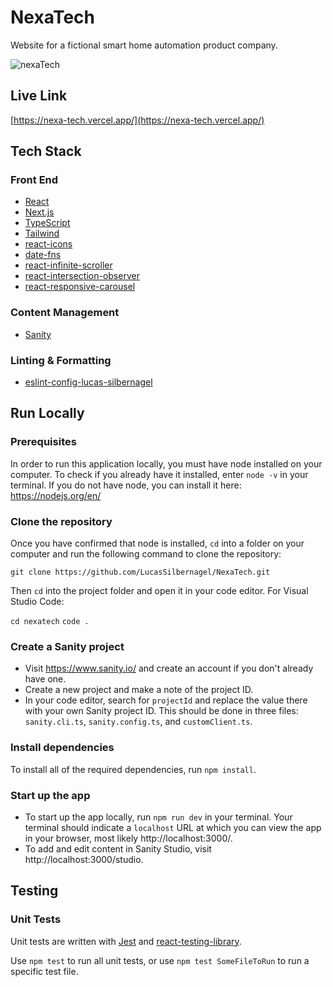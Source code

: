 # NexaTech

Website for a fictional smart home automation product company.

![nexaTech](https://github.com/LucasSilbernagel/NexaTech/assets/57023164/aa45e652-fce3-47db-bb8c-9127e3a7d55e)

## Live Link

[https://nexa-tech.vercel.app/](https://nexa-tech.vercel.app/)

## Tech Stack

### Front End

- [React](https://reactjs.org/)
- [Next.js](https://nextjs.org/)
- [TypeScript](https://www.typescriptlang.org/)
- [Tailwind](https://tailwindcss.com/)
- [react-icons](https://www.npmjs.com/package/react-icons)
- [date-fns](https://www.npmjs.com/package/date-fns)
- [react-infinite-scroller](https://www.npmjs.com/package/react-infinite-scroller)
- [react-intersection-observer](https://www.npmjs.com/package/react-intersection-observer)
- [react-responsive-carousel](https://www.npmjs.com/package/react-responsive-carousel)

### Content Management

- [Sanity](https://www.sanity.io/)

### Linting & Formatting

- [eslint-config-lucas-silbernagel](https://www.npmjs.com/package/eslint-config-lucas-silbernagel)

## Run Locally

### Prerequisites

In order to run this application locally, you must have node installed on your computer. To check if you already have it installed, enter `node -v` in your terminal. If you do not have node, you can install it here: https://nodejs.org/en/

### Clone the repository

Once you have confirmed that node is installed, `cd` into a folder on your computer and run the following command to clone the repository:

`git clone https://github.com/LucasSilbernagel/NexaTech.git`

Then `cd` into the project folder and open it in your code editor. For Visual Studio Code:

`cd nexatech`
`code .`

### Create a Sanity project

- Visit https://www.sanity.io/ and create an account if you don't already have one.
- Create a new project and make a note of the project ID.
- In your code editor, search for `projectId` and replace the value there with your own Sanity project ID. This should be done in three files: `sanity.cli.ts`, `sanity.config.ts`, and `customClient.ts`.

### Install dependencies

To install all of the required dependencies, run `npm install`.

### Start up the app

- To start up the app locally, run `npm run dev` in your terminal. Your terminal should indicate a `localhost` URL at which you can view the app in your browser, most likely http://localhost:3000/.
- To add and edit content in Sanity Studio, visit http://localhost:3000/studio.

## Testing

### Unit Tests

Unit tests are written with [Jest](https://jestjs.io/) and [react-testing-library](https://testing-library.com/).

Use `npm test` to run all unit tests, or use `npm test SomeFileToRun` to run a specific test file.
